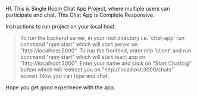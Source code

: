 HI. This is Single Room Chat App Project, where multiple users can participate and chat. This Chat App is Complete Responsive.

Instructions to run project on your local host.
> To run the backend server, in your root directory i.e. 'chat-app' run command "npm start" which will start server on "http://localhost:5000".
> To run the frontend, enter into 'client' and run command "npm start" which will start react app on "http://localhost:3000". Enter your name and click on "Start Chatting" button which will redirect you on
   "http://localhost:3000/chats" screen. Now you can type and chat.


Hope you get good experinece with the app. 
